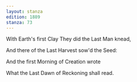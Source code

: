 ```yaml
---
layout: stanza
edition: 1889
stanza: 73
---
```


With Earth's first Clay They did the Last Man knead,

And there of the Last Harvest sow'd the Seed:

And the first Morning of Creation wrote

What the Last Dawn of Reckoning shall read.